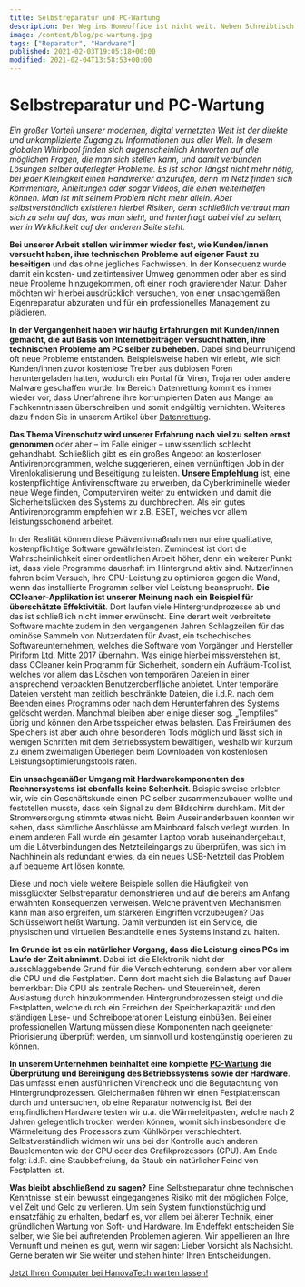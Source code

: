 ```yaml
---
title: Selbstreparatur und PC-Wartung
description: Der Weg ins Homeoffice ist nicht weit. Neben Schreibtisch, Stuhl und Deko, gehört natürlich die Technik als Hauptdarsteller mit dazu.
image: /content/blog/pc-wartung.jpg
tags: ["Reparatur", "Hardware"]
published: 2021-02-03T19:05:18+00:00
modified: 2021-02-04T13:58:53+00:00
---
```


# Selbstreparatur und PC-Wartung

*Ein großer Vorteil unserer modernen, digital vernetzten Welt ist der direkte und unkomplizierte Zugang zu Informationen aus aller Welt. In diesem globalen Whirlpool finden sich augenscheinlich Antworten auf alle möglichen Fragen, die man sich stellen kann, und damit verbunden Lösungen selber auferlegter Probleme. Es ist schon längst nicht mehr nötig, bei jeder Kleinigkeit einen Handwerker anzurufen, denn im Netz finden sich Kommentare, Anleitungen oder sogar Videos, die einen weiterhelfen können. Man ist mit seinem Problem nicht mehr allein. Aber selbstverständlich existieren hierbei Risiken, denn schließlich vertraut man sich zu sehr auf das, was man sieht, und hinterfragt dabei viel zu selten, wer in Wirklichkeit auf der anderen Seite steht.*

**Bei unserer Arbeit stellen wir immer wieder fest, wie Kunden/innen versucht haben, ihre technischen Probleme auf eigener Faust zu beseitigen** und das ohne jegliches Fachwissen. In der Konsequenz wurde damit ein kosten- und zeitintensiver Umweg genommen oder aber es sind neue Probleme hinzugekommen, oft einer noch gravierender Natur. Daher möchten wir hierbei ausdrücklich versuchen, von einer unsachgemäßen Eigenreparatur abzuraten und für ein professionelles Management zu plädieren.

**In der Vergangenheit haben wir häufig Erfahrungen mit Kunden/innen gemacht, die auf Basis von Internetbeiträgen versucht hatten, ihre technischen Probleme am PC selber zu beheben.** Dabei sind beunruhigend oft neue Probleme entstanden. Beispielsweise haben wir erlebt, wie sich Kunden/innen zuvor kostenlose Treiber aus dubiosen Foren heruntergeladen hatten, wodurch ein Portal für Viren, Trojaner oder andere Malware geschaffen wurde. Im Bereich Datenrettung kommt es immer wieder vor, dass Unerfahrene ihre korrumpierten Daten aus Mangel an Fachkenntnissen überschreiben und somit endgültig vernichten. Weiteres dazu finden Sie in unserem Artikel über [Datenrettung](/repair/datenrettung).

**Das Thema Virenschutz wird unserer Erfahrung nach viel zu selten ernst genommen** oder aber – im Falle einiger – unwissentlich schlecht gehandhabt. Schließlich gibt es ein großes Angebot an kostenlosen Antivirenprogrammen, welche suggerieren, einen vernünftigen Job in der Virenlokalisierung und Beseitigung zu leisten. **Unsere Empfehlung** ist, eine kostenpflichtige Antivirensoftware zu erwerben, da Cyberkriminelle wieder neue Wege finden, Computerviren weiter zu entwickeln und damit die Sicherheitslücken des Systems zu durchbrechen. Als ein gutes Antivirenprogramm empfehlen wir z.B. ESET, welches vor allem leistungsschonend arbeitet.

In der Realität können diese Präventivmaßnahmen nur eine qualitative, kostenpflichtige Software gewährleisten. Zumindest ist dort die Wahrscheinlichkeit einer ordentlichen Arbeit höher, denn ein weiterer Punkt ist, dass viele Programme dauerhaft im Hintergrund aktiv sind. Nutzer/innen fahren beim Versuch, ihre CPU-Leistung zu optimieren gegen die Wand, wenn das installierte Programm selber viel Leistung beansprucht. **Die CCleaner-Applikation ist unserer Meinung nach ein Beispiel für überschätzte Effektivität**. Dort laufen viele Hintergrundprozesse ab und das ist schließlich nicht immer erwünscht. Eine derart weit verbreitete Software machte zudem in den vergangenen Jahren Schlagzeilen für das ominöse Sammeln von Nutzerdaten für Avast, ein tschechisches Softwareunternehmen, welches die Software vom Vorgänger und Hersteller Piriform Ltd. Mitte 2017 übernahm. Was einige hierbei missverstehen ist, dass CCleaner kein Programm für Sicherheit, sondern ein Aufräum-Tool ist, welches vor allem das Löschen von temporären Dateien in einer ansprechend verpackten Benutzeroberfläche anbietet. Unter temporäre Dateien versteht man zeitlich beschränkte Dateien, die i.d.R. nach dem Beenden eines Programms oder nach dem Herunterfahren des Systems gelöscht werden. Manchmal bleiben aber einige dieser sog. „Tempfiles“ übrig und können den Arbeitsspeicher etwas belasten. Das Freiräumen des Speichers ist aber auch ohne besonderen Tools möglich und lässt sich in wenigen Schritten mit dem Betriebssystem bewältigen, weshalb wir kurzum zu einem zweimaligen Überlegen beim Downloaden von kostenlosen Leistungsoptimierungstools raten.

**Ein unsachgemäßer Umgang mit Hardwarekomponenten des Rechnersystems ist ebenfalls keine Seltenheit**. Beispielsweise erlebten wir, wie ein Geschäftskunde einen PC selber zusammenzubauen wollte und feststellen musste, dass kein Signal zu dem Bildschirm durchkam. Mit der Stromversorgung stimmte etwas nicht. Beim Auseinanderbauen konnten wir sehen, dass sämtliche Anschlüsse am Mainboard falsch verlegt wurden. In einem anderen Fall wurde ein gesamter Laptop vorab auseinandergebaut, um die Lötverbindungen des Netzteileingangs zu überprüfen, was sich im Nachhinein als redundant erwies, da ein neues USB-Netzteil das Problem auf bequeme Art lösen konnte.

Diese und noch viele weitere Beispiele sollen die Häufigkeit von missglückter Selbstreparatur demonstrieren und auf die bereits am Anfang erwähnten Konsequenzen verweisen. Welche präventiven Mechanismen kann man also ergreifen, um stärkeren Eingriffen vorzubeugen? Das Schlüsselwort heißt Wartung. Damit verbunden ist ein Service, die physischen und virtuellen Bestandteile eines Systems instand zu halten.

**Im Grunde ist es ein natürlicher Vorgang, dass die Leistung eines PCs im Laufe der Zeit abnimmt**. Dabei ist die Elektronik nicht der ausschlaggebende Grund für die Verschlechterung, sondern aber vor allem die CPU und die Festplatten. Denn dort macht sich die Belastung auf Dauer bemerkbar: Die CPU als zentrale Rechen- und Steuereinheit, deren Auslastung durch hinzukommenden Hintergrundprozessen steigt und die Festplatten, welche durch ein Erreichen der Speicherkapazität und den ständigen Lese- und Schreiboperationen Leistung einbüßen. Bei einer professionellen Wartung müssen diese Komponenten nach geeigneter Priorisierung überprüft werden, um sinnvoll und kostengünstig operieren zu können.

**In unserem Unternehmen beinhaltet eine komplette [PC-Wartung](/repair/pc-reparatur) die Überprüfung und Bereinigung des Betriebssystems sowie der Hardware**. Das umfasst einen ausführlichen Virencheck und die Begutachtung von Hintergrundprozessen. Gleichermaßen führen wir einen Festplattenscan durch und untersuchen, ob eine Reparatur notwendig ist. Bei der empfindlichen Hardware testen wir u.a. die Wärmeleitpasten, welche nach 2 Jahren gelegentlich trocken werden können, womit sich insbesondere die Wärmeleitung des Prozessors zum Kühlkörper verschlechtert. Selbstverständlich widmen wir uns bei der Kontrolle auch anderen Bauelementen wie der CPU oder des Grafikprozessors (GPU). Am Ende folgt i.d.R. eine Staubbefreiung, da Staub ein natürlicher Feind von Festplatten ist.

**Was bleibt abschließend zu sagen?** Eine Selbstreparatur ohne technischen Kenntnisse ist ein bewusst eingegangenes Risiko mit der möglichen Folge, viel Zeit und Geld zu verlieren. Um sein System funktionstüchtig und einsatzfähig zu erhalten, bedarf es, vor allem bei älterer Technik, einer gründlichen Wartung von Soft- und Hardware. Im Endeffekt entscheiden Sie selber, wie Sie bei auftretenden Problemen agieren. Wir appellieren an Ihre Vernunft und meinen es gut, wenn wir sagen: Lieber Vorsicht als Nachsicht. Gerne beraten wir Sie weiter und stehen hinter Ihren Entscheidungen.

[Jetzt Ihren Computer bei HanovaTech warten lassen!](/repair/kontakt/pc-reparatur)


